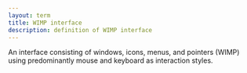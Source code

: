 ```yaml
---
layout: term
title: WIMP interface
description: definition of WIMP interface
---
```

An interface consisting of windows, icons, menus, and pointers (WIMP) using predominantly mouse and keyboard as interaction styles.
